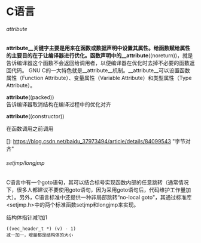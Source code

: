 # C语言



###### attribute

__attribute__关键字主要是用来在函数或数据声明中设置其属性。给函数赋给属性的主要目的在于让编译器进行优化。函数声明中的__attribute__((noreturn))，就是告诉编译器这个函数不会返回给调用者，以便编译器在优化时去掉不必要的函数返回代码。
GNU C的一大特色就是__attribute__机制。__attribute__可以设置函数属性（Function Attribute）、变量属性（Variable Attribute）和类型属性（Type Attribute）。

__attribute__((packed))  
告诉编译器取消结构在编译过程中的优化对齐

__attribute__((constructor))  

在函数调用之前调用

[]: https://blog.csdn.net/baidu_37973494/article/details/84099543	"字节对齐"



###### setjmp/longjmp

C语言中有一个goto语句，其可以结合标号实现函数内部的任意跳转（通常情况下，很多人都建议不要使用goto语句，因为采用goto语句后，代码维护工作量加大）。另外，C语言标准中还提供一种非局部跳转“no-local goto"，其通过标准库<setjmp.h>中的两个标准函数setjmp和longjmp来实现。



结构体指针减1加1

```
((vec_header_t *) (v) - 1)
减一加一，增量都是结构体的大小
```

